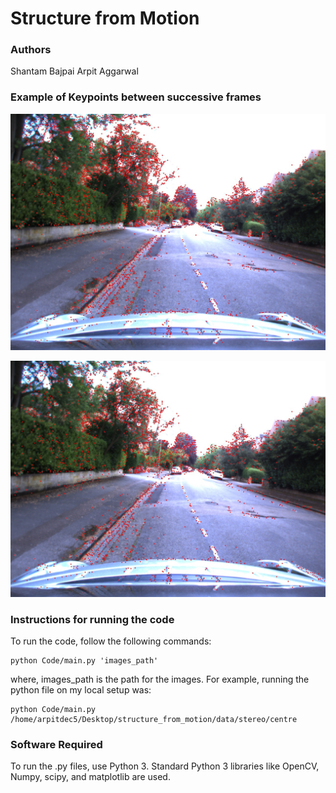 # Structure from Motion


### Authors
Shantam Bajpai
Arpit Aggarwal


### Example of Keypoints between successive frames
![Screenshot](output/image_output_1.jpg)

![Screenshot](output/image_output_2.jpg)


### Instructions for running the code
To run the code, follow the following commands:

```
python Code/main.py 'images_path'
```
where, images_path is the path for the images. For example, running the python file on my local setup was:

```
python Code/main.py /home/arpitdec5/Desktop/structure_from_motion/data/stereo/centre
```


### Software Required
To run the .py files, use Python 3. Standard Python 3 libraries like OpenCV, Numpy, scipy, and matplotlib are used.
